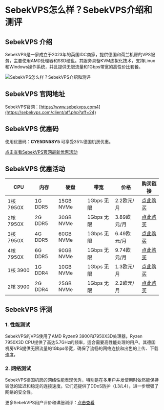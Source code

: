 # SebekVPS怎么样？SebekVPS介绍和测评

## SebekVPS 介绍
SebekVPS是一家成立于2023年的英国IDC商家，提供德国和荷兰机房的VPS服务，主要使用AMD处理器和SSD硬盘。其服务具备KVM虚拟化技术，支持Linux和Windows操作系统，并且提供无限流量和1Gbps带宽的高性价比套餐。

![SebekVPS怎么样？SebekVPS介绍和测评](https://github.com/user-attachments/assets/71edda79-02b1-447f-a967-e5e2e100bd26)

## SebekVPS 官网地址
SebekVPS官网：[https://www.sebekvps.com4](https://sebekvps.com/client/aff.php?aff=24)

## SebekVPS 优惠码
使用优惠码：**CYE5DN58Y5** 可享受35%德国机房优惠。

[点击查看SebekVPS官网最新优惠活动](https://sebekvps.com/client/aff.php?aff=24)

## SebekVPS 优惠活动

| CPU           | 内存        | 硬盘          | 带宽       | 价格           | 购买链接                                               |
| ------------- | ----------- | ------------- | ---------- | -------------- | ------------------------------------------------------ |
| 1核 7950X     | 1G DDR5     | 15GB NVMe     | 1Gbps 无限 | 2.2欧元/月     | [点此购买](https://sebekvps.com/client/aff.php?aff=24)            |
| 2核 7950X     | 2G DDR5     | 30GB NVMe     | 1Gbps 无限 | 3.89欧元/月    | [点此购买](https://sebekvps.com/client/aff.php?aff=24)            |
| 3核 7950X     | 4G DDR5     | 60GB NVMe     | 1Gbps 无限 | 6.49欧元/月    | [点此购买](https://sebekvps.com/client/aff.php?aff=24)            |
| 4核 7950X     | 6G DDR5     | 90GB NVMe     | 1Gbps 无限 | 9.74欧元/月    | [点此购买](https://sebekvps.com/client/aff.php?aff=24)            |
| 1核 3900      | 1G DDR4     | 10GB NVMe     | 1Gbps 无限 | 1.3欧元/月     | [点此购买](https://sebekvps.com/client/aff.php?aff=24)            |
| 2核 3900      | 2G DDR4     | 25GB NVMe     | 1Gbps 无限 | 2.2欧元/月     | [点此购买](https://sebekvps.com/client/aff.php?aff=24)            |

## SebekVPS 评测

### 1. 性能测试
SebekVPS的VPS使用了AMD Ryzen9 3900和7950X3D处理器，Ryzen 7950X3D CPU提供了高达5.7GHz的频率，适合需要高性能处理的用户。其德国机房VPS提供无限流量的1Gbps带宽，确保了流畅的网络连接和出色的上传、下载速度。

### 2. 网络测试
SebekVPS德国机房的网络性能表现优秀，特别是在多用户并发使用时依然能保持较低的延迟和稳定的连接速度。它们还提供了DDoS防护（L3/L4），进一步增强了网络的安全性。

更多SebekVPS用户评价和详细测评：[点击查看](https://sebekvps.com/client/aff.php?aff=24)
